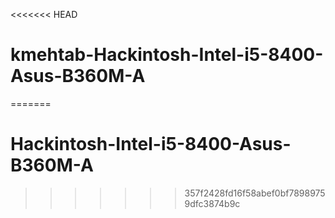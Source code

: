 <<<<<<< HEAD
# kmehtab-Hackintosh-Intel-i5-8400-Asus-B360M-A
=======
# Hackintosh-Intel-i5-8400-Asus-B360M-A
>>>>>>> 357f2428fd16f58abef0bf78989759dfc3874b9c

